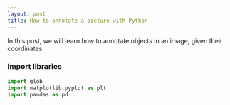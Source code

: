 ```yaml
---
layout: post
title: How to annotate a picture with Python
---
```


In this post, we will learn how to annotate objects in an image, given their coordinates.

### Import libraries

```python     
import glob
import matplotlib.pyplot as plt
import pandas as pd
```  

